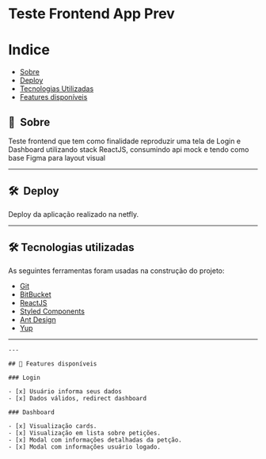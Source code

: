 # Teste Frontend App Prev

# Indice

- [Sobre](#-sobre)
- [Deploy](#-deploy)
- [Tecnologias Utilizadas](#-tecnologias-utilizadas)
- [Features disponíveis](#-features-disponíveis)

## 🔖&nbsp; Sobre

Teste frontend que tem como finalidade reproduzir uma tela de Login e Dashboard utilizando stack ReactJS, consumindo api mock e tendo como base Figma para layout visual

---

## 🛠&nbsp; Deploy

Deploy da aplicação realizado na netfly.

---

## 🛠 Tecnologias utilizadas

As seguintes ferramentas foram usadas na construção do projeto:

- [Git](https://git-scm.com/)
- [BitBucket](https://bitbucket.org/)
- [ReactJS](https://pt-br.reactjs.org/)
- [Styled Components](https://styled-components.com/)
- [Ant Design](https://ant.design/)
- [Yup](https://github.com/jquense/yup)

---

```
---

## 🚀 Features disponíveis

### Login

- [x] Usuário informa seus dados
- [x] Dados válidos, redirect dashboard

### Dashboard

- [x] Visualização cards.
- [x] Visualização em lista sobre petições.
- [x] Modal com informações detalhadas da petção.
- [x] Modal com informações usuário logado.

```
